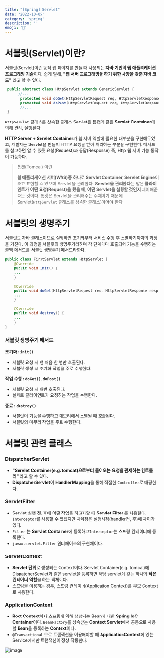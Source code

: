 ```yaml
---
title: "[Spring] Servlet"
date: '2022-10-05'
category: 'spring'
description: ''
emoji: '🔭'
---
```


# 서블릿(Servlet)이란?

서블릿(Servlet)이란 동적 웹 페이지를 만들 때 사용되는 **자바 기반의 웹 애플리케이션 프로그래밍 기술**이다. 
쉽게 말해, **"웹 서버 프로그래밍을 하기 위한 사양을 갖춘 자바 코드"** 라고 할 수 있다.

```java
 public abstract class HttpServlet extends GenericServlet {
      //...
       protected void doGet(HttpServletRequest req, HttpServletResponse resp){...}
       protected void doPost(HttpServletRequest req, HttpServletResponse resp){...}
       //...
 }
```

`HttpServlet` 클래스를 상속한 클래스 Servlet은 톰캣과 같은 **Servlet Container**에 의해 관리, 실행된다.

**HTTP Server + Servlet Container**가 웹 서버 역할에 필요한 대부분을 구현해두었고, 개발자는 Servlet을 만들어 HTTP 요청을 받아 처리하는 부분을 구현한다. 메서드를 참고하면 알 수 있듯 요청(Request)과 응답(Response) 즉, Http 웹 서버 기능 동작이 가능하다.


> 톰캣(Tomcat) 이란
>  
> **웹 애플리케이션 서버(WAS)중 하나**로 **Servlet Container, Servlet Engine**이라고 표현할 수 있으며 Servlet을 관리한다.
> **Servlet을 관리한다**는 말은 **클라이언트가 어떤 요청(Request)을 했을 때**, **어떤 Servlet을 실행할 것인지** 제어해준다는 것이다. 톰캣은 Servlet을 관리해주는 주체이기 때문에 Servlet(`HttpServlet` 클래스를 상속한 클래스)이어야 한다.


# 서블릿의 생명주기

서블릿도 자바 클래스이므로 실행하면 초기화부터 서비스 수행 후 소멸하기까지의 과정을 거친다. 
이 과정을 서블릿의 생명주기라하며 각 단계마다 호출되어 기능을 수행하는 콜백 메서드를 서블릿 생명주기 메서드라한다.

```java
public class FirstServlet extends HttpServlet {
	@Override
    public void init() {
    ...
	}

    @Override
    public void doGet(HttpServletRequest req, HttpServletResponse resp) {
    ...
    }

    @Override
    public void destroy() {
    ...
    }
}
```

### 서블릿 생명주기 메서드

**초기화 : `init()`**

- 서블릿 요청 시 맨 처음 한 번만 호출된다.
- 서블릿 생성 시 초기화 작업을 주로 수행한다.

**작업 수행 : `doGet()`, `doPost()`**

- 서블릿 요청 시 매번 호출된다.
- 실제로 클라이언트가 요청하는 작업을 수행한다.

**종료 : `destroy()`**

- 서블릿이 기능을 수행하고 메모리에서 소멸될 때 호출된다.
- 서블릿의 마무리 작업을 주로 수행한다.

# 서블릿 관련 클래스

### **DispatcherServlet**

- **"Servlet Container(e.g. tomcat)으로부터 들어오는 요청을 관제하는 컨트롤러"** 라고 할 수 있다.
- **DispatcherServlet**이 **HandlerMapping**을 통해 적절한 `Controller`로 매핑한다.

### ServletFilter

- Servlet 실행 전, 후에 어떤 작업을 하고자할 때 **Servlet Filter** 를 사용한다. `Interceptor`를 사용할 수 있겠지만 차이점은 실행시점(handler전, 후)에 차이가 있다.
- `Filter` 는 **Servlet Container**에 등록하고`Interceptor`는 스프링 컨테이너에 등록한다.
- `javax.servlet.Filter` 인터페이스의 구현체이다.

### ServletContext

- **Servlet 단위**로 생성되는 Context이다. Servlet Container(e.g. tomcat)에 DispatcherServlet과 같은 servlet을 등록하면 해당 servlet이 갖는 하나의 **작은 컨테이너 역할**을 하는 객체이다.
- 스프링을 이용하는 경우, 스프링 컨테이너(Application Context)를 부모 Context로 사용한다.

### ApplicationContext

- **Root Context**이자 스프링에 의해 생성되는 Bean에 대한 **Spring IoC Container**이다. `BeanFactory`를 상속받는 **Context Servlet**에서 공통으로 사용할 **Bean**을 등록하는 **Context**이다.
- `@Transactional` 으로 트랜잭션을 이용해야할 때 **ApplicationContext**에 있는 Service에서만 트랜잭션이 정상 작동한다.

![image](https://user-images.githubusercontent.com/55419159/199487187-42417a16-fd4e-4cf8-b480-d0df70ce1a90.png)
